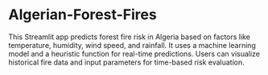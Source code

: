 # Algerian-Forest-Fires
This Streamlit app predicts forest fire risk in Algeria based on factors like temperature, humidity, wind speed, and rainfall. It uses a machine learning model and a heuristic function for real-time predictions. Users can visualize historical fire data and input parameters for time-based risk evaluation.
